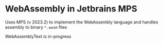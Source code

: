 # WebAssembly in Jetbrains MPS

Uses MPS (v 2023.2) to implement the WebAssembly language and handles assembly to binary `*.wasm` files

WebAssemblyText is in-progress
